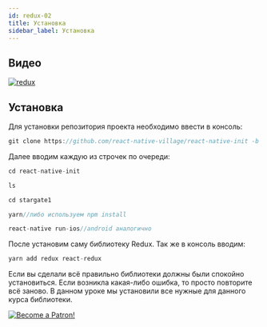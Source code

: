 ```yaml
---
id: redux-02
title: Установка
sidebar_label: Установка
---
```


## Видео

[![redux](/img/redux/02.gif)](https://youtu.be/xTjsEphn7Pg)

## Установка
Для установки репозитория проекта необходимо ввести в консоль:

```jsx
git clone https://github.com/react-native-village/react-native-init -b stargate2
```
Далее вводим каждую из строчек по очереди:
```jsx
cd react-native-init
```
```jsx
ls
```
```jsx
cd stargate1
```
```jsx
yarn//либо используем npm install
```
```jsx
react-native run-ios//android аналогично
```
После установим саму библиотеку Redux.
Так же в консоль вводим:
```jsx
yarn add redux react-redux
```
Если вы сделали всё правильно библиотеки должны были спокойно установиться. Если возникла какая-либо ошибка, то просто повторите всё заново.
В данном уроке мы установили все нужные для данного курса библиотеки.

[![Become a Patron!](/img/logo/patreon.jpg)](https://www.patreon.com/bePatron?u=31769291)